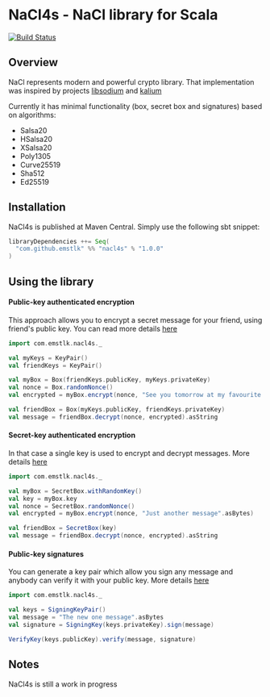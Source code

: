 # NaCl4s - NaCl library for Scala 

[![Build Status](https://travis-ci.org/emstlk/nacl4s.svg?branch=master)](https://travis-ci.org/emstlk/nacl4s)

## Overview
NaCl represents modern and powerful crypto library. 
That implementation was inspired by projects [libsodium](https://github.com/jedisct1/libsodium) and [kalium](https://github.com/abstractj/kalium)

Currently it has minimal functionality (box, secret box and signatures) based on algorithms:
- Salsa20
- HSalsa20
- XSalsa20
- Poly1305
- Curve25519
- Sha512
- Ed25519

## Installation

NaCl4s is published at Maven Central. Simply use the following sbt snippet:

```scala
libraryDependencies ++= Seq(
  "com.github.emstlk" %% "nacl4s" % "1.0.0"
)
```

## Using the library

#### Public-key authenticated encryption

This approach allows you to encrypt a secret message for your friend, using friend's public key.
You can read more details [here](http://doc.libsodium.org/public-key_cryptography/authenticated_encryption.html)

```scala
import com.emstlk.nacl4s._

val myKeys = KeyPair()
val friendKeys = KeyPair()

val myBox = Box(friendKeys.publicKey, myKeys.privateKey)
val nonce = Box.randomNonce()
val encrypted = myBox.encrypt(nonce, "See you tomorrow at my favourite place 😎️".asBytes)

val friendBox = Box(myKeys.publicKey, friendKeys.privateKey)
val message = friendBox.decrypt(nonce, encrypted).asString
```

#### Secret-key authenticated encryption

In that case a single key is used to encrypt and decrypt messages. 
More details [here](http://doc.libsodium.org/secret-key_cryptography/authenticated_encryption.html)

```scala
import com.emstlk.nacl4s._

val myBox = SecretBox.withRandomKey()
val key = myBox.key
val nonce = SecretBox.randomNonce()
val encrypted = myBox.encrypt(nonce, "Just another message".asBytes)

val friendBox = SecretBox(key)
val message = friendBox.decrypt(nonce, encrypted).asString
```

#### Public-key signatures

You can generate a key pair which allow you sign any message and anybody can verify it with your public key.
More details [here](http://doc.libsodium.org/public-key_cryptography/public-key_signatures.html)

```scala
import com.emstlk.nacl4s._

val keys = SigningKeyPair()
val message = "The new one message".asBytes
val signature = SigningKey(keys.privateKey).sign(message)

VerifyKey(keys.publicKey).verify(message, signature)
```

## Notes
NaCl4s is still a work in progress
